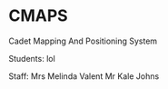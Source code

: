 # CMAPS
Cadet Mapping And Positioning System

Students:
lol

Staff:
Mrs Melinda Valent
Mr Kale Johns
